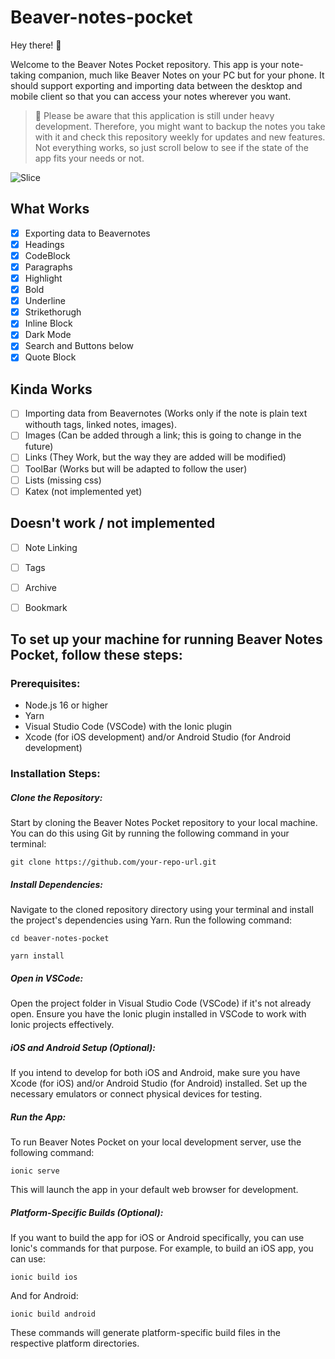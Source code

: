 # Beaver-notes-pocket

Hey there! 👋 

Welcome to the Beaver Notes Pocket repository. This app is your note-taking companion, much like Beaver Notes on your PC but for your phone. It should support exporting and importing data between the desktop and mobile client so that you can access your notes wherever you want.

> 🔩 Please be aware that this application is still under heavy development. Therefore, you might want to backup the notes you take with it and check this repository weekly for updates and new features. Not everything works, so just scroll below to see if the state of the app fits your needs or not.


![Slice](https://github.com/Daniele-rolli/Beaver-notes-pocket/assets/67503004/05e6a41c-3113-46b6-8574-7cf97d6e2722)

## What Works 

- [x] Exporting data to Beavernotes
- [x] Headings
- [x] CodeBlock
- [x] Paragraphs
- [x] Highlight
- [x] Bold
- [x] Underline
- [x] Strikethorugh
- [x] Inline Block
- [x] Dark Mode
- [x] Search and Buttons below
- [x] Quote Block

## Kinda Works

- [ ] Importing data from Beavernotes (Works only if the note is plain text withouth tags, linked notes, images).
- [ ] Images (Can be added through a link; this is going to change in the future)
- [ ] Links (They Work, but the way they are added will be modified)
- [ ] ToolBar (Works but will be adapted to follow the user)
- [ ] Lists (missing css)
- [ ] Katex (not implemented yet)
      
## Doesn't work / not implemented 

- [ ] Note Linking
- [ ] Tags
- [ ] Archive
- [ ] Bookmark
  

## To set up your machine for running Beaver Notes Pocket, follow these steps:

### Prerequisites:

- Node.js 16 or higher
- Yarn
- Visual Studio Code (VSCode) with the Ionic plugin
- Xcode (for iOS development) and/or Android Studio (for Android development)

### Installation Steps:

##### Clone the Repository: 
Start by cloning the Beaver Notes Pocket repository to your local machine. You can do this using Git by running the following command in your terminal:
```
git clone https://github.com/your-repo-url.git
```
##### Install Dependencies: 
Navigate to the cloned repository directory using your terminal and install the project's dependencies using Yarn. Run the following command:
```
cd beaver-notes-pocket
```
```
yarn install
```
##### Open in VSCode: 
Open the project folder in Visual Studio Code (VSCode) if it's not already open. Ensure you have the Ionic plugin installed in VSCode to work with Ionic projects effectively.

##### iOS and Android Setup (Optional): 
If you intend to develop for both iOS and Android, make sure you have Xcode (for iOS) and/or Android Studio (for Android) installed. Set up the necessary emulators or connect physical devices for testing.
##### Run the App: 
To run Beaver Notes Pocket on your local development server, use the following command:
```
ionic serve
```
This will launch the app in your default web browser for development.
##### Platform-Specific Builds (Optional): 
If you want to build the app for iOS or Android specifically, you can use Ionic's commands for that purpose. For example, to build an iOS app, you can use:
```
ionic build ios
```
And for Android:
```
ionic build android
```
These commands will generate platform-specific build files in the respective platform directories.

